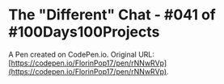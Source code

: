 # The "Different" Chat - #041 of #100Days100Projects

A Pen created on CodePen.io. Original URL: [https://codepen.io/FlorinPop17/pen/rNNwRVp](https://codepen.io/FlorinPop17/pen/rNNwRVp).



